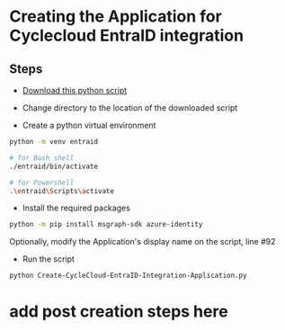 # Creating the Application for Cyclecloud EntraID integration

## Steps

- [Download this python script](./python/Create-CycleCloud-EntraID-Integration-Application.py)

- Change directory to the location of the downloaded script

- Create a python virtual environment
```bash
python -m venv entraid

# for Bash shell
./entraid/bin/activate

# for Powershell
.\entraid\Scripts\activate

```

- Install the required packages
```bash
python -m pip install msgraph-sdk azure-identity
```

Optionally, modify the Application's display name on the script, line #92

- Run the script
```bash
python Create-CycleCloud-EntraID-Integration-Application.py
```

# add post creation steps here